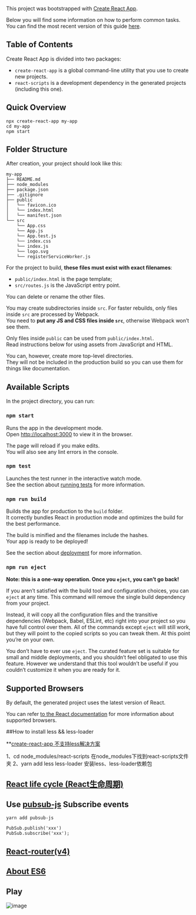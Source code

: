 This project was bootstrapped with [Create React App](https://github.com/facebookincubator/create-react-app).

Below you will find some information on how to perform common tasks.<br>
You can find the most recent version of this guide [here](https://github.com/facebookincubator/create-react-app/blob/master/packages/react-scripts/template/README.md).

## Table of Contents

Create React App is divided into two packages:

* `create-react-app` is a global command-line utility that you use to create new projects.
* `react-scripts` is a development dependency in the generated projects (including this one).



## Quick Overview

```
npx create-react-app my-app
cd my-app
npm start
```

## Folder Structure

After creation, your project should look like this:

```
my-app
├── README.md
├── node_modules
├── package.json
├── .gitignore
├── public
│   └── favicon.ico
│   └── index.html
│   └── manifest.json
└── src
    └── App.css
    └── App.js
    └── App.test.js
    └── index.css
    └── index.js
    └── logo.svg
    └── registerServiceWorker.js

```

For the project to build, **these files must exist with exact filenames**:

* `public/index.html` is the page template;
* `src/routes.js` is the JavaScript entry point.

You can delete or rename the other files.

You may create subdirectories inside `src`. For faster rebuilds, only files inside `src` are processed by Webpack.<br>
You need to **put any JS and CSS files inside `src`**, otherwise Webpack won’t see them.

Only files inside `public` can be used from `public/index.html`.<br>
Read instructions below for using assets from JavaScript and HTML.

You can, however, create more top-level directories.<br>
They will not be included in the production build so you can use them for things like documentation.

## Available Scripts

In the project directory, you can run:

### `npm start`

Runs the app in the development mode.<br>
Open [http://localhost:3000](http://localhost:3000) to view it in the browser.

The page will reload if you make edits.<br>
You will also see any lint errors in the console.

### `npm test`

Launches the test runner in the interactive watch mode.<br>
See the section about [running tests](#running-tests) for more information.

### `npm run build`

Builds the app for production to the `build` folder.<br>
It correctly bundles React in production mode and optimizes the build for the best performance.

The build is minified and the filenames include the hashes.<br>
Your app is ready to be deployed!

See the section about [deployment](#deployment) for more information.

### `npm run eject`

**Note: this is a one-way operation. Once you `eject`, you can’t go back!**

If you aren’t satisfied with the build tool and configuration choices, you can `eject` at any time. This command will remove the single build dependency from your project.

Instead, it will copy all the configuration files and the transitive dependencies (Webpack, Babel, ESLint, etc) right into your project so you have full control over them. All of the commands except `eject` will still work, but they will point to the copied scripts so you can tweak them. At this point you’re on your own.

You don’t have to ever use `eject`. The curated feature set is suitable for small and middle deployments, and you shouldn’t feel obligated to use this feature. However we understand that this tool wouldn’t be useful if you couldn’t customize it when you are ready for it.

## Supported Browsers

By default, the generated project uses the latest version of React.

You can refer [to the React documentation](https://reactjs.org/docs/react-dom.html#browser-support) for more information about supported browsers.

##How to install less && less-loader

**[create-react-app 不支持less解决方案](https://blog.csdn.net/echo008/article/details/78311831)

1、cd node_modules/react-scripts  在node_modules下找到react-scripts文件夹
2、yarn add less less-loader     安装less、less-loader依赖包

## [React life cycle (React生命周期)](http://www.css88.com/react/docs/state-and-lifecycle.html)

##  Use [pubsub-js](https://www.npmjs.com/package/pubsub-js) Subscribe events

`yarn add pubsub-js`
```
PubSub.publish('xxx')
PubSub.subscribe('xxx');

```
## [React-router(v4)](https://reacttraining.com/react-router/web/example/basic)

## [About ES6](http://es6.ruanyifeng.com/#docs/class)

## Play
![image](https://github.com/Searworld/img-folder/blob/master/%E9%9F%B3%E4%B9%90%E6%92%AD%E6%94%BE%E5%99%A8.gif?raw=true)